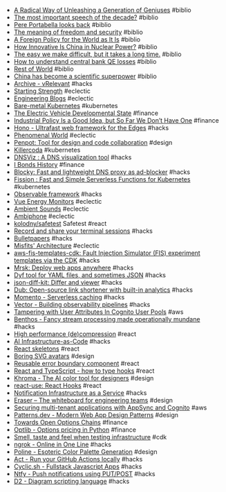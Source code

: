 - [A Radical Way of Unleashing a Generation of Geniuses](https://www.wired.com/2013/10/free-thinkers/) #biblio
- [The most important speech of the decade?](https://www.thomasfazi.com/p/the-most-important-speech-of-the) #biblio
- [Pere Portabella looks back](/news-opinion/sight-sound-magazine/interviews/pere-portabella-bunuel-lorca) #biblio
- [The meaning of freedom and security](https://alexkrainer.substack.com/p/the-meaning-of-freedom-and-security) #biblio
- [A Foreign Policy for the World as It Is](https://www.foreignaffairs.com/united-states/biden-foreign-policy-world-rhodes) #biblio
- [How Innovative Is China in Nuclear Power?](https://itif.org/publications/2024/06/17/how-innovative-is-china-in-nuclear-power/) #biblio
- [The easy we make difficult, but it takes a long time.](https://mythfighter.com/2024/06/19/the-easy-we-make-difficult-but-it-takes-a-long-time/) #biblio
- [How to understand central bank QE losses](https://www.ft.com/content/a2a3921d-c4de-4f0c-9eec-e8ea0345f8b4) #biblio
- [Rest of World](https://restofworld.org/) #biblio
- [China has become a scientific superpower](https://www.economist.com/science-and-technology/2024/06/12/china-has-become-a-scientific-superpower) #biblio
- [Archive - vRelevant](https://vrelevant.net/archive/) #hacks
- [Starting Strength](https://www.athlegan.com/starting-strength) #eclectic
- [Engineering Blogs](https://engineeringblogs.xyz/) #eclectic
- [Bare-metal Kubernetes](https://datavirke.dk/posts/bare-metal-kubernetes-part-1-talos-on-hetzner/) #kubernetes
- [The Electric Vehicle Developmental State](https://www.phenomenalworld.org/analysis/byd/) #finance
- [Industrial Policy Is a Good Idea, but So Far We Don’t Have One](https://www.ineteconomics.org/perspectives/blog/industrial-policy-is-a-good-idea-but-so-far-we-dont-have-one) #finance
- [Hono - Ultrafast web framework for the Edges](https://hono.dev/) #hacks
- [Phenomenal World](https://www.phenomenalworld.org/) #eclectic
- [Penpot: Tool for design and code collaboration](https://github.com/penpot/penpot) #design
- [Killercoda](https://killercoda.com/playgrounds/) #kubernetes
- [DNSViz : A DNS visualization tool](https://dnsviz.net/) #hacks
- [I Bonds History](http://eyebonds.info/ibonds/index.html) #finance
- [Blocky: Fast and lightweight DNS proxy as ad-blocker](https://github.com/0xERR0R/blocky) #hacks
- [Fission : Fast and Simple Serverless Functions for Kubernetes](https://github.com/fission/fission) #kubernetes
- [Observable framework](https://github.com/observablehq/framework) #hacks
- [Vue Energy Monitors](https://www.emporiaenergy.com/energy-monitors/) #eclectic
- [Ambient Sounds](https://mynoise.net/index.php) #eclectic
- [Ambiphone](https://ambiph.one/) #eclectic
- [kolodny/safetest](https://github.com/kolodny/safetest) Safetest #react
- [Record and share your terminal sessions](https://asciinema.org/) #hacks
- [Bulletpapers](https://www.bulletpapers.ai/) #hacks
- [Misfits' Architecture](https://misfitsarchitecture.com/) #eclectic
- [aws-fis-templates-cdk: Fault Injection Simulator (FIS) experiment templates via the CDK](https://github.com/adhorn/aws-fis-templates-cdk) #hacks
- [Mrsk: Deploy web apps anywhere](https://github.com/mrsked/mrsk) #hacks
- [Dyf tool for YAML files, and sometimes JSON](https://github.com/homeport/dyff) #hacks
- [json-diff-kit: Differ and viewer](https://github.com/RexSkz/json-diff-kit) #hacks
- [Dub: Open-source link shortener with built-in analytics](https://github.com/steven-tey/dub) #hacks
- [Momento - Serverless caching](https://www.gomomento.com/) #hacks
- [Vector - Building observability pipelines](https://vector.dev/) #hacks
- [Tampering with User Attributes In Cognito User Pools](https://blog.doyensec.com/2023/01/24/tampering-unrestricted-user-attributes-aws-cognito.html) #aws
- [Benthos - Fancy stream processing made operationally mundane](https://www.benthos.dev/) #hacks
- [High performance (de)compression](https://github.com/101arrowz/fflate) #react
- [AI Infrastructure-as-Code](https://github.com/gofireflyio/aiac) #hacks
- [React skeletons](https://github.com/dvtng/react-loading-skeleton) #react
- [Boring SVG avatars](https://github.com/boringdesigners/boring-avatars) #design
- [Reusable error boundary component](https://github.com/bvaughn/react-error-boundary) #react
- [React and TypeScript - how to type hooks](https://devtrium.com/posts/react-typescript-how-to-type-hooks) #react
- [Khroma - The AI color tool for designers](https://www.khroma.co/) #design
- [react-use: React Hooks](https://github.com/streamich/react-use) #react
- [Notification Infrastructure as a Service](https://engagespot.co/) #hacks
- [Eraser – The whiteboard for engineering teams](https://www.eraser.io/home) #design
- [Securing multi-tenant applications with AppSync and Cognito](https://theburningmonk.com/2021/03/how-to-secure-multi-tenant-applications-with-appsync-and-cognito/) #aws
- [Patterns.dev - Modern Web App Design Patterns](https://patterns.dev/) #design
- [Towards Open Options Chains](https://chrischow.github.io/dataandstuff/2022-01-13-open-options-chains-part-i/) #finance
- [Optlib - Options pricing in Python](https://github.com/dbrojas/optlib) #finance
- [Smell, taste and feel when testing infrastructure](https://www.tecracer.com/blog/cdk-cit-part2a/) #cdk
- [ngrok - Online in One Line](https://ngrok.com/) #hacks
- [Poline - Esoteric Color Palette Generation](https://meodai.github.io/poline/) #design
- [Act - Run your GitHub Actions locally](https://github.com/nektos/act) #hacks
- [Cyclic.sh - Fullstack Javascript Apps](https://www.cyclic.sh/) #hacks
- [Ntfy - Push notifications using PUT/POST](https://github.com/binwiederhier/ntfy) #hacks
- [D2 - Diagram scripting language](https://github.com/terrastruct/d2) #hacks

